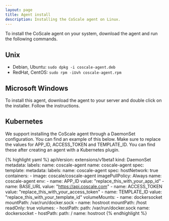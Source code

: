 ```yaml
---
layout: page
title: Agent install
description: Installing the CoScale agent on Linux.
---
```


To install the CoScale agent on your system, download the agent and run the following commands.

## Unix

* Debian, Ubuntu: `sudo dpkg -i coscale-agent.deb`
* RedHat, CentOS: `sudo rpm -iUvh coscale-agent.rpm`

## Microsoft Windows

To install this agent, download the agent to your server and double click on the installer. Follow the instructions.

## Kubernetes

We support installing the CoScale agent through a DaemonSet configuration. You can find an example of this below. Make sure to replace the values for APP_ID, ACCESS_TOKEN and  TEMPLATE_ID. You can find these after creating an agent with a Kubernetes plugin.

{% highlight yaml %}
apiVersion: extensions/v1beta1
kind: DaemonSet
metadata:
  labels:
    name: coscale-agent
  name: coscale-agent
spec:
  template:
    metadata:
      labels:
        name: coscale-agent
    spec:
      hostNetwork: true    
      containers:
      - image: coscale/coscale-agent
        imagePullPolicy: Always
        name: coscale-agent
        env:
        - name: APP_ID
          value: "replace_this_with_your_app_id"
        - name: BASE_URL
          value: "https://api.coscale.com"
        - name: ACCESS_TOKEN
          value: "replace_this_with_your_access_token"
        - name: TEMPLATE_ID
          value: "replace_this_with_your_template_id"
        volumeMounts:
        - name: dockersocket
          mountPath: /var/run/docker.sock
        - name: hostroot
          mountPath: /host
          readOnly: true
      volumes:
      - hostPath:
          path: /var/run/docker.sock
        name: dockersocket
      - hostPath:
          path: /
        name: hostroot
{% endhighlight %}
